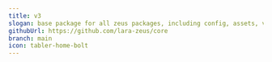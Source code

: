 ```yaml
---
title: v3
slogan: base package for all zeus packages, including config, assets, views.
githubUrl: https://github.com/lara-zeus/core
branch: main
icon: tabler-home-bolt
---
```

